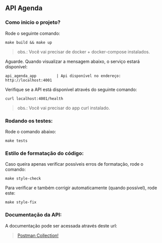 ## API Agenda

### Como inicio o projeto?

Rode o seguinte comando:

`make build && make up`

> obs.: Você vai precisar de docker + docker-compose instalados.

Aguarde. Quando visualizar a mensagem abaixo, o serviço estará disponível:

`api_agenda_app         | Api disponível no endereço: http://localhost:4001`

Verifique se a API está disponível através do seguinte comando:

`curl localhost:4001/health`

> obs.: Você vai precisar do app curl instalado.

### Rodando os testes:

Rode o comando abaixo:

`make tests`

### Estilo de formatação do código:

Caso queira apenas verificar possíveis erros de formatação, rode o comando:

`make style-check`

Para verificar e também corrigir automaticamente (quando possível), rode este:

`make style-fix`

### Documentação da API:

A documentação pode ser acessada através deste url:

> [Postman Collection!](https://documenter.getpostman.com/view/1363847/T17Na4jC?version=latest)